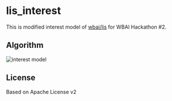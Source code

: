 # lis_interest
This is modified interest model of [wbai/lis](https://github.com/wbap/lis) for WBAI Hackathon #2.

## Algorithm

![interest model](https://user-images.githubusercontent.com/17798672/28721290-c188acda-73ea-11e7-8131-504c607ab850.png)

## License
Based on Apache License v2
